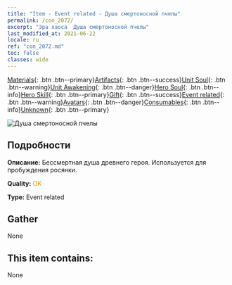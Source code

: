 ```yaml
---
title: "Item - Event related - Душа смертоносной пчелы"
permalink: /con_2072/
excerpt: "Эра хаоса  Душа смертоносной пчелы"
last_modified_at: 2021-06-22
locale: ru
ref: "con_2072.md"
toc: false
classes: wide
---
```

 [Materials](/ItemsRU/){: .btn .btn--primary}[Artifacts](/ItemsRU/Artifacts/){: .btn .btn--success}[Unit Soul](/ItemsRU/UnitSoul/){: .btn .btn--warning}[Unit Awakening](/ItemsRU/UnitAwakening/){: .btn .btn--danger}[Hero Soul](/ItemsRU/HeroSoul/){: .btn .btn--info}[Hero Skill](/ItemsRU/HeroSkill/){: .btn .btn--primary}[Gift](/ItemsRU/Gift/){: .btn .btn--success}[Event related](/ItemsRU/Events/){: .btn .btn--warning}[Avatars](/ItemsRU/Avatars/){: .btn .btn--danger}[Consumables](/ItemsRU/Consumables/){: .btn .btn--info}[Unknown](/ItemsRU/Unknown/){: .btn .btn--primary}

 ![Душа смертоносной пчелы](/images/t/juexing_808.jpg)

## Подробности
 **Описание:** Бессмертная душа древнего героя. Используется для пробуждения росянки.

 **Quality:** <span style="color: #FF8C00">OK</span>

 **Type:** Event related

## Gather

  None

## This item contains:

  None

